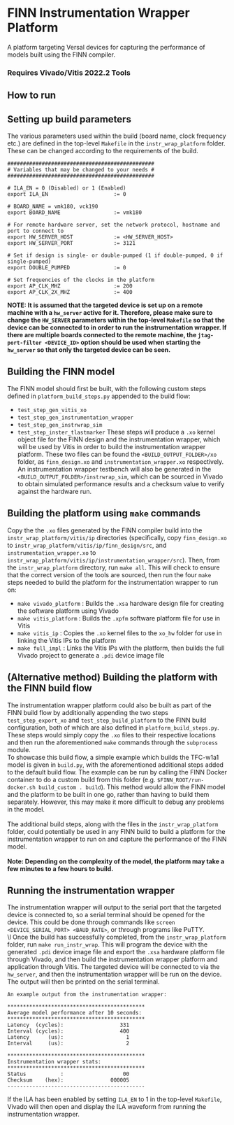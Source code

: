 # FINN Instrumentation Wrapper Platform
A platform targeting Versal devices for capturing the performance of models built using the FINN compiler.

### **Requires Vivado/Vitis 2022.2 Tools**

## How to run

## Setting up build parameters
The various parameters used within the build (board name, clock frequency etc.) are defined in the top-level `Makefile` in the `instr_wrap_platform` folder. These can be changed according to the requirements of the build.
```
###############################################
# Variables that may be changed to your needs #
###############################################

# ILA_EN = 0 (Disabled) or 1 (Enabled)
export ILA_EN                     := 0

# BOARD_NAME = vmk180, vck190
export BOARD_NAME                 := vmk180

# For remote hardware server, set the network protocol, hostname and port to connect to
export HW_SERVER_HOST             := <HW_SERVER_HOST>
export HW_SERVER_PORT             := 3121

# Set if design is single- or double-pumped (1 if double-pumped, 0 if single-pumped)
export DOUBLE_PUMPED              := 0

# Set frequencies of the clocks in the platform
export AP_CLK_MHZ                 := 200
export AP_CLK_2X_MHZ              := 400
```
**NOTE: It is assumed that the targeted device is set up on a remote machine with a `hw_server` active for it. Therefore, please make sure to change the `HW_SERVER` parameters within the top-level `Makefile` so that the device can be connected to in order to run the instrumentation wrapper. If there are multiple boards connected to the remote machine, the `jtag-port-filter <DEVICE_ID>` option should be used when starting the `hw_server` so that only the targeted device can be seen.**

## Building the FINN model
The FINN model should first be built, with the following custom steps defined in `platform_build_steps.py` appended to the build flow:
* `test_step_gen_vitis_xo`
* `test_step_gen_instrumentation_wrapper`
* `test_step_gen_instrwrap_sim`
* `test_step_inster_tlastmarker`
These steps will produce a `.xo` kernel object file for the FINN design and the instrumentation wrapper, which will be used by Vitis in order to build the instrumentation wrapper platform. These two files can be found the `<BUILD_OUTPUT_FOLDER>/xo` folder, as `finn_design.xo` and `instrumentation_wrapper.xo` respectively. An instrumentation wrapper testbench will also be generated in the `<BUILD_OUTPUT_FOLDER>/instrwrap_sim`, which can be sourced in Vivado to obtain simulated performance results and a checksum value to verify against the hardware run.

## Building the platform using `make` commands
Copy the the `.xo` files generated by the FINN compiler build into the `instr_wrap_platform/vitis/ip` directories (specifically, copy `finn_design.xo` to `instr_wrap_platform/vitis/ip/finn_design/src`, and `instrumentation_wrapper.xo` to `instr_wrap_platform/vitis/ip/instrumentation_wrapper/src`). Then, from the `instr_wrap_platform` directory, run `make all`. This will check to ensure that the correct version of the tools are sourced, then run the four `make` steps needed to build the platform for the instrumentation wrapper to run on:
* `make vivado_platform` : Builds the `.xsa` hardware design file for creating the software platform using Vivado
* `make vitis_platform`  : Builds the `.xpfm` software platform file for use in Vitis
* `make vitis_ip`        : Copies the `.xo` kernel files to the `xo_hw` folder for use in linking the Vitis IPs to the platform
* `make full_impl`       : Links the Vitis IPs with the platform, then builds the full Vivado project to generate a `.pdi` device image file

## (Alternative method) Building the platform with the FINN build flow
The instrumentation wrapper platform could also be built as part of the FINN build flow by additionally appending the two steps `test_step_export_xo` and `test_step_build_platform` to the FINN build configuration, both of which are also defined in `platform_build_steps.py`. These steps would simply copy the `.xo` files to their respective locations and then run the aforementioned `make` commands through the `subprocess` module. \
To showcase this build flow, a simple example which builds the TFC-w1a1 model is given in `build.py`, with the aforementioned additional steps added to the default build flow. The example can be run by calling the FINN Docker container to do a custom build from this folder (e.g. `$FINN_ROOT/run-docker.sh build_custom . build`). This method would allow the FINN model and the platform to be built in one go, rather than having to build them separately. However, this may make it more difficult to debug any problems in the model. \
\
The additional build steps, along with the files in the `instr_wrap_platform` folder, could potentially be used in any FINN build to build a platform for the instrumentation wrapper to run on and capture the performance of the FINN model. \
\
**Note: Depending on the complexity of the model, the platform may take a few minutes to a few hours to build.**

## Running the instrumentation wrapper
The instrumentation wrapper will output to the serial port that the targeted device is connected to, so a serial terminal should be opened for the device. This could be done through commands like `screen <DEVICE_SERIAL_PORT> <BAUD_RATE>`, or through programs like PuTTY. \
\l
Once the build has successfully completed, from the `instr_wrap_platform` folder, run `make run_instr_wrap`. This will program the device with the generated `.pdi` device image file and export the `.xsa` hardware platform file through Vivado, and then build the instrumentation wrapper platform and application through Vitis. The targeted device will be connected to via the `hw_server`, and then the instrumentation wrapper will be run on the device. The output will then be printed on the serial terminal.
```
An example output from the instrumentation wrapper:

********************************************
Average model performance after 10 seconds:
********************************************
Latency  (cycles):                  331
Interval (cycles):                  400
Latency      (us):                    1
Interval     (us):                    2

********************************************
Instrumentation wrapper stats:
********************************************
Status           :                   00
Checksum    (hex):               000005
--------------------------------------------
```
If the ILA has been enabled by setting `ILA_EN` to 1 in the top-level `Makefile`, Vivado will then open and display the ILA waveform from running the instrumentation wrapper.
